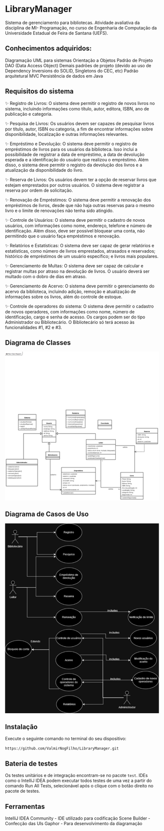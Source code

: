 # LibraryManager

Sistema de gerenciamento para bibliotecas. Atividade avaliativa da disciplina de MI- Programação, no curso de Engenharia de Computação da Universidade Estadual de Feira de Santana (UEFS).

## Conhecimentos adquiridos:

Diagramação UML para sistemas
Orientação a Objetos
Padrão de Projeto DAO (Data Access Object)
Demais padrões de projeto (devido ao uso de Dependency Inversions do SOLID, Singletons do CEC, etc)
Padrão arquitetural MVC
Persistência de dados em Java

## Requisitos do sistema

✨ Registro de Livros: O sistema deve permitir o registro de novos livros no sistema, incluindo informações como título, autor, editora, ISBN, ano de publicação e categoria.

✨ Pesquisa de Livros: Os usuários devem ser capazes de pesquisar livros por título, autor, ISBN ou categoria, a fim de encontrar informações sobre disponibilidade, localização e outras informações relevantes.

✨ Empréstimo e Devolução: O sistema deve permitir o registro de empréstimos de livros para os usuários da biblioteca. Isso inclui a possibilidade de registrar a data de empréstimo, a data de devolução esperada e a identificação do usuário que realizou o empréstimo. Além disso, o sistema deve permitir o registro da devolução dos livros e a atualização da disponibilidade do livro.

✨ Reserva de Livros: Os usuários devem ter a opção de reservar livros que estejam emprestados por outros usuários. O sistema deve registrar a reserva por ordem de solicitação.

✨ Renovação de Empréstimos: O sistema deve permitir a renovação dos empréstimos de livros, desde que não haja outras reservas para o mesmo livro e o limite de renovações não tenha sido atingido.

✨ Controle de Usuários: O sistema deve permitir o cadastro de novos usuários, com informações como nome, endereço, telefone e número de identificação. Além disso, deve ser possível bloquear uma conta, não permitindo que o usuário faça empréstimos e renovação.

✨ Relatórios e Estatísticas: O sistema deve ser capaz de gerar relatórios e estatísticas, como número de livros emprestados, atrasados e reservados; histórico de empréstimos de um usuário específico; e livros mais populares.

✨ Gerenciamento de Multas: O sistema deve ser capaz de calcular e registrar multas por atraso na devolução de livros. O usuário deverá ser multado com o dobro de dias em atraso.

✨ Gerenciamento de Acervo: O sistema deve permitir o gerenciamento do acervo da biblioteca, incluindo adição, remoção e atualização de informações sobre os livros, além do controle de estoque.

✨ Controle de operadores do sistema: O sistema deve permitir o cadastro de novos operadores, com informações como nome, número de identificação, cargo e senha de acesso. Os cargos podem ser do tipo Administrador ou Bibliotecário. O Bibliotecário só terá acesso às funcionalidades #1, #2 e #3.

## Diagrama de Classes

![Diagrama de Classes](https://github.com/ValmirNogFilho/LibraryManager/blob/main/docs/DiagramaPNG.png)

## Diagrama de Casos de Uso

![Diagrama de Casos de Uso](https://github.com/ValmirNogFilho/LibraryManager/blob/main/docs/CasosDeUsoKevinValmir.jpg)

## Instalação
Execute o seguinte comando no terminal do seu dispositivo:

```https://github.com/ValmirNogFilho/LibraryManager.git```

## Bateria de testes

Os testes unitários e de integração encontram-se no pacote `test`. IDEs como o IntelliJ IDEA podem executar todos testes de uma vez a partir do comando Run All Tests, selecionável após o clique com o botão direito no pacote de testes.

## Ferramentas

IntelliJ IDEA Community - IDE utilizado para codificação
Scene Builder - Confecção das UIs
Gaphor - Para desenvolvimento da diagramação
